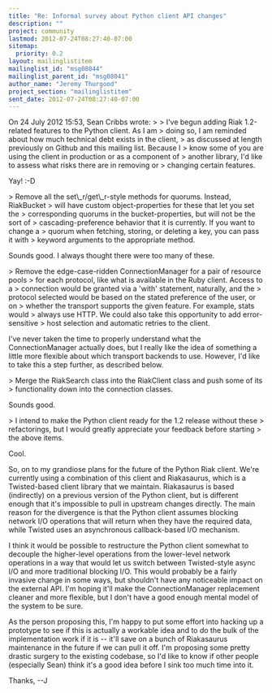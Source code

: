 ```yaml
---
title: "Re: Informal survey about Python client API changes"
description: ""
project: community
lastmod: 2012-07-24T08:27:40-07:00
sitemap:
  priority: 0.2
layout: mailinglistitem
mailinglist_id: "msg08044"
mailinglist_parent_id: "msg08041"
author_name: "Jeremy Thurgood"
project_section: "mailinglistitem"
sent_date: 2012-07-24T08:27:40-07:00
---
```



On 24 July 2012 15:53, Sean Cribbs  wrote:
&gt;
&gt; I've begun adding Riak 1.2-related features to the Python client. As I am
&gt; doing so, I am reminded about how much technical debt exists in the client,
&gt; as discussed at length previously on Github and this mailing list. Because I
&gt; know some of you are using the client in production or as a component of
&gt; another library, I'd like to assess what risks there are in removing or
&gt; changing certain features.

Yay! :-D

&gt; Remove all the set\\_r/get\\_r-style methods for quorums. Instead, RiakBucket
&gt; will have custom object-properties for these that let you set the
&gt; corresponding quorums in the bucket-properties, but will not be the sort of
&gt; cascading-preference behavior that it is currently. If you want to change a
&gt; quorum when fetching, storing, or deleting a key, you can pass it with
&gt; keyword arguments to the appropriate method.

Sounds good. I always thought there were too many of these.

&gt; Remove the edge-case-ridden ConnectionManager for a pair of resource pools
&gt; for each protocol, like what is available in the Ruby client. Access to a
&gt; connection would be granted via a 'with' statement, naturally, and the
&gt; protocol selected would be based on the stated preference of the user, or on
&gt; whether the transport supports the given feature. For example, stats would
&gt; always use HTTP. We could also take this opportunity to add error-sensitive
&gt; host selection and automatic retries to the client.

I've never taken the time to properly understand what the
ConnectionManager actually does, but I really like the idea of
something a little more flexible about which transport backends to
use. However, I'd like to take this a step further, as described
below.

&gt; Merge the RiakSearch class into the RiakClient class and push some of its
&gt; functionality down into the connection classes.

Sounds good.

&gt; I intend to make the Python client ready for the 1.2 release without these
&gt; refactorings, but I would greatly appreciate your feedback before starting
&gt; the above items.

Cool.

So, on to my grandiose plans for the future of the Python Riak client.
We're currently using a combination of this client and Riakasaurus,
which is a Twisted-based client library that we maintain. Riakasaurus
is based (indirectly) on a previous version of the Python client, but
is different enough that it's impossible to pull in upstream changes
directly. The main reason for the divergence is that the Python client
assumes blocking network I/O operations that will return when they
have the required data, while Twisted uses an asynchronous
callback-based I/O mechanism.

I think it would be possible to restructure the Python client somewhat
to decouple the higher-level operations from the lower-level network
operations in a way that would let us switch between Twisted-style
async I/O and more traditional blocking I/O. This would probably be a
fairly invasive change in some ways, but shouldn't have any noticeable
impact on the external API. I'm hoping it'll make the
ConnectionManager replacement cleaner and more flexible, but I don't
have a good enough mental model of the system to be sure.

As the person proposing this, I'm happy to put some effort into
hacking up a prototype to see if this is actually a workable idea and
to do the bulk of the implementation work if it is -- it'll save on a
bunch of Riakasaurus maintenance in the future if we can pull it off.
I'm proposing some pretty drastic surgery to the existing codebase, so
I'd like to know if other people (especially Sean) think it's a good
idea before I sink too much time into it.

Thanks,
--J

